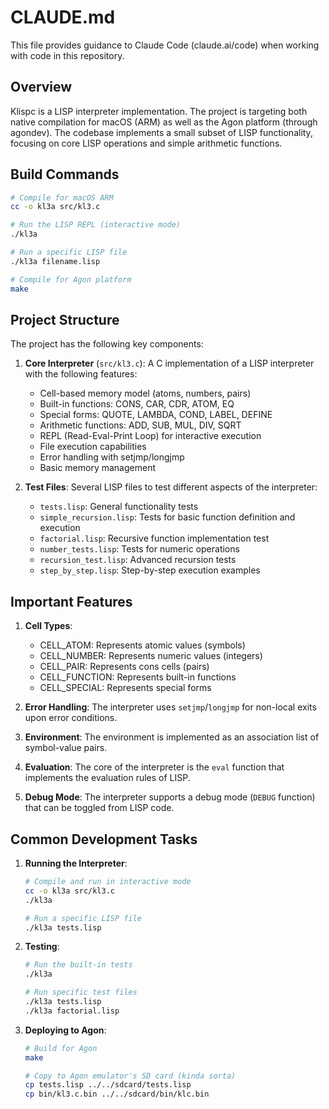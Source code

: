 # CLAUDE.md

This file provides guidance to Claude Code (claude.ai/code) when working with code in this repository.

## Overview

Klispc is a LISP interpreter implementation. The project is targeting both native compilation for macOS (ARM) as well as the Agon platform (through agondev).
The codebase implements a small subset of LISP functionality, focusing on core LISP operations and simple arithmetic functions.

## Build Commands

```bash
# Compile for macOS ARM
cc -o kl3a src/kl3.c

# Run the LISP REPL (interactive mode)
./kl3a

# Run a specific LISP file
./kl3a filename.lisp

# Compile for Agon platform
make
```

## Project Structure

The project has the following key components:

1. **Core Interpreter** (`src/kl3.c`): A C implementation of a LISP interpreter with the following features:
   - Cell-based memory model (atoms, numbers, pairs)
   - Built-in functions: CONS, CAR, CDR, ATOM, EQ
   - Special forms: QUOTE, LAMBDA, COND, LABEL, DEFINE
   - Arithmetic functions: ADD, SUB, MUL, DIV, SQRT
   - REPL (Read-Eval-Print Loop) for interactive execution
   - File execution capabilities
   - Error handling with setjmp/longjmp
   - Basic memory management

2. **Test Files**: Several LISP files to test different aspects of the interpreter:
   - `tests.lisp`: General functionality tests
   - `simple_recursion.lisp`: Tests for basic function definition and execution
   - `factorial.lisp`: Recursive function implementation test
   - `number_tests.lisp`: Tests for numeric operations
   - `recursion_test.lisp`: Advanced recursion tests
   - `step_by_step.lisp`: Step-by-step execution examples

## Important Features

1. **Cell Types**:
   - CELL_ATOM: Represents atomic values (symbols)
   - CELL_NUMBER: Represents numeric values (integers)
   - CELL_PAIR: Represents cons cells (pairs)
   - CELL_FUNCTION: Represents built-in functions
   - CELL_SPECIAL: Represents special forms

2. **Error Handling**: The interpreter uses `setjmp`/`longjmp` for non-local exits upon error conditions.

3. **Environment**: The environment is implemented as an association list of symbol-value pairs.

4. **Evaluation**: The core of the interpreter is the `eval` function that implements the evaluation rules of LISP.

5. **Debug Mode**: The interpreter supports a debug mode (`DEBUG` function) that can be toggled from LISP code.

## Common Development Tasks

1. **Running the Interpreter**:
   ```bash
   # Compile and run in interactive mode
   cc -o kl3a src/kl3.c
   ./kl3a

   # Run a specific LISP file
   ./kl3a tests.lisp
   ```

2. **Testing**:
   ```bash
   # Run the built-in tests
   ./kl3a

   # Run specific test files
   ./kl3a tests.lisp
   ./kl3a factorial.lisp
   ```

3. **Deploying to Agon**:
   ```bash
   # Build for Agon
   make

   # Copy to Agon emulator's SD card (kinda sorta)
   cp tests.lisp ../../sdcard/tests.lisp
   cp bin/kl3.c.bin ../../sdcard/bin/klc.bin
   ```
